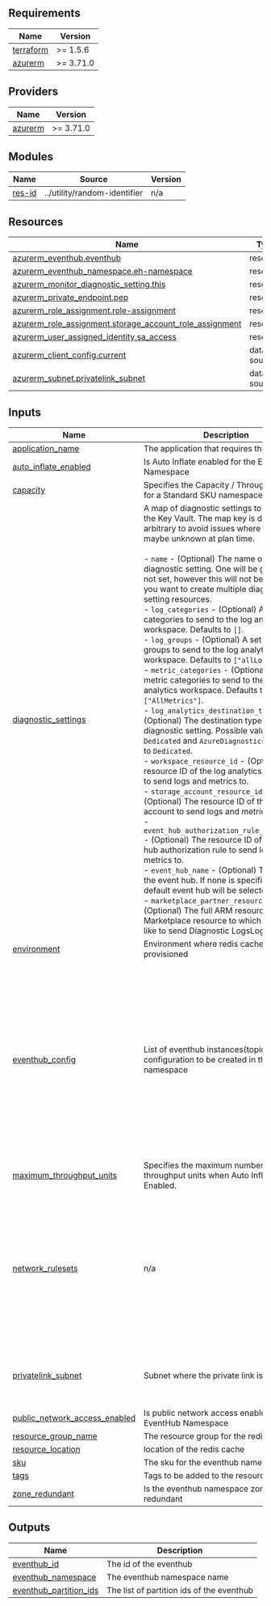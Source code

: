 ## Requirements

| Name | Version |
|------|---------|
| <a name="requirement_terraform"></a> [terraform](#requirement\_terraform) | >= 1.5.6 |
| <a name="requirement_azurerm"></a> [azurerm](#requirement\_azurerm) | >= 3.71.0 |

## Providers

| Name | Version |
|------|---------|
| <a name="provider_azurerm"></a> [azurerm](#provider\_azurerm) | >= 3.71.0 |

## Modules

| Name | Source | Version |
|------|--------|---------|
| <a name="module_res-id"></a> [res-id](#module\_res-id) | ../utility/random-identifier | n/a |

## Resources

| Name | Type |
|------|------|
| [azurerm_eventhub.eventhub](https://registry.terraform.io/providers/hashicorp/azurerm/latest/docs/resources/eventhub) | resource |
| [azurerm_eventhub_namespace.eh-namespace](https://registry.terraform.io/providers/hashicorp/azurerm/latest/docs/resources/eventhub_namespace) | resource |
| [azurerm_monitor_diagnostic_setting.this](https://registry.terraform.io/providers/hashicorp/azurerm/latest/docs/resources/monitor_diagnostic_setting) | resource |
| [azurerm_private_endpoint.pep](https://registry.terraform.io/providers/hashicorp/azurerm/latest/docs/resources/private_endpoint) | resource |
| [azurerm_role_assignment.role-assignment](https://registry.terraform.io/providers/hashicorp/azurerm/latest/docs/resources/role_assignment) | resource |
| [azurerm_role_assignment.storage_account_role_assignment](https://registry.terraform.io/providers/hashicorp/azurerm/latest/docs/resources/role_assignment) | resource |
| [azurerm_user_assigned_identity.sa_access](https://registry.terraform.io/providers/hashicorp/azurerm/latest/docs/resources/user_assigned_identity) | resource |
| [azurerm_client_config.current](https://registry.terraform.io/providers/hashicorp/azurerm/latest/docs/data-sources/client_config) | data source |
| [azurerm_subnet.privatelink_subnet](https://registry.terraform.io/providers/hashicorp/azurerm/latest/docs/data-sources/subnet) | data source |

## Inputs

| Name | Description | Type | Default | Required |
|------|-------------|------|---------|:--------:|
| <a name="input_application_name"></a> [application\_name](#input\_application\_name) | The application that requires this resource | `string` | n/a | yes |
| <a name="input_auto_inflate_enabled"></a> [auto\_inflate\_enabled](#input\_auto\_inflate\_enabled) | Is Auto Inflate enabled for the EventHub Namespace | `bool` | `false` | no |
| <a name="input_capacity"></a> [capacity](#input\_capacity) | Specifies the Capacity / Throughput Units for a Standard SKU namespace. | `number` | `1` | no |
| <a name="input_diagnostic_settings"></a> [diagnostic\_settings](#input\_diagnostic\_settings) | A map of diagnostic settings to create on the Key Vault. The map key is deliberately arbitrary to avoid issues where map keys maybe unknown at plan time.<br><br>- `name` - (Optional) The name of the diagnostic setting. One will be generated if not set, however this will not be unique if you want to create multiple diagnostic setting resources.<br>- `log_categories` - (Optional) A set of log categories to send to the log analytics workspace. Defaults to `[]`.<br>- `log_groups` - (Optional) A set of log groups to send to the log analytics workspace. Defaults to `["allLogs"]`.<br>- `metric_categories` - (Optional) A set of metric categories to send to the log analytics workspace. Defaults to `["AllMetrics"]`.<br>- `log_analytics_destination_type` - (Optional) The destination type for the diagnostic setting. Possible values are `Dedicated` and `AzureDiagnostics`. Defaults to `Dedicated`.<br>- `workspace_resource_id` - (Optional) The resource ID of the log analytics workspace to send logs and metrics to.<br>- `storage_account_resource_id` - (Optional) The resource ID of the storage account to send logs and metrics to.<br>- `event_hub_authorization_rule_resource_id` - (Optional) The resource ID of the event hub authorization rule to send logs and metrics to.<br>- `event_hub_name` - (Optional) The name of the event hub. If none is specified, the default event hub will be selected.<br>- `marketplace_partner_resource_id` - (Optional) The full ARM resource ID of the Marketplace resource to which you would like to send Diagnostic LogsLogs. | <pre>map(object({<br>    name                                     = optional(string, null)<br>    log_categories                           = optional(set(string), [])<br>    log_groups                               = optional(set(string), ["allLogs"])<br>    metric_categories                        = optional(set(string), ["AllMetrics"])<br>    log_analytics_destination_type           = optional(string, "Dedicated")<br>    workspace_resource_id                    = optional(string, null)<br>    storage_account_resource_id              = optional(string, null)<br>    event_hub_authorization_rule_resource_id = optional(string, null)<br>    event_hub_name                           = optional(string, null)<br>    marketplace_partner_resource_id          = optional(string, null)<br>  }))</pre> | `{}` | no |
| <a name="input_environment"></a> [environment](#input\_environment) | Environment where redis cache is provisioned | `string` | n/a | yes |
| <a name="input_eventhub_config"></a> [eventhub\_config](#input\_eventhub\_config) | List of eventhub instances(topics) and their configuration to be created in the namespace | <pre>list(object({<br>    name              = string<br>    message_retention = number<br>    partition_count   = number<br>    eventhub_status   = optional(string, "Active")<br>    enable_capture    = optional(bool, false)<br>    capture_config = optional(object({<br>      encoding            = string<br>      interval_in_seconds = optional(number)<br>      size_limit_in_bytes = optional(number)<br>      skip_empty_archives = optional(bool)<br>      destination = object({<br>        blob_container_name = string<br>        storage_account_id  = string<br>      })<br>    }))<br>  }))</pre> | `[]` | no |
| <a name="input_maximum_throughput_units"></a> [maximum\_throughput\_units](#input\_maximum\_throughput\_units) | Specifies the maximum number of throughput units when Auto Inflate is Enabled. | `number` | `null` | no |
| <a name="input_network_rulesets"></a> [network\_rulesets](#input\_network\_rulesets) | n/a | <pre>object({<br>    default_action                 = string<br>    trusted_service_access_enabled = optional(bool)<br>    virtual_network_rules = optional(list(object({<br>      subnet_id                                       = string<br>      ignore_missing_virtual_network_service_endpoint = optional(bool)<br>    })), [])<br>    ip_rules = optional(list(object({<br>      ip_mask = string<br>      action  = optional(string)<br>    })), [])<br>  })</pre> | `null` | no |
| <a name="input_privatelink_subnet"></a> [privatelink\_subnet](#input\_privatelink\_subnet) | Subnet where the private link is required. | <pre>object({<br>    name           = string<br>    vnet_name      = string<br>    resource_group = string<br>  })</pre> | `null` | no |
| <a name="input_public_network_access_enabled"></a> [public\_network\_access\_enabled](#input\_public\_network\_access\_enabled) | Is public network access enabled for the EventHub Namespace | `bool` | `false` | no |
| <a name="input_resource_group_name"></a> [resource\_group\_name](#input\_resource\_group\_name) | The resource group for the redis cache | `string` | n/a | yes |
| <a name="input_resource_location"></a> [resource\_location](#input\_resource\_location) | location of the redis cache | `string` | `"uaenorth"` | no |
| <a name="input_sku"></a> [sku](#input\_sku) | The sku for the eventhub namespace | `string` | `"Basic"` | no |
| <a name="input_tags"></a> [tags](#input\_tags) | Tags to be added to the resources | `map(string)` | `{}` | no |
| <a name="input_zone_redundant"></a> [zone\_redundant](#input\_zone\_redundant) | Is the eventhub namespace zone redundant | `bool` | `true` | no |

## Outputs

| Name | Description |
|------|-------------|
| <a name="output_eventhub_id"></a> [eventhub\_id](#output\_eventhub\_id) | The id of the eventhub |
| <a name="output_eventhub_namespace"></a> [eventhub\_namespace](#output\_eventhub\_namespace) | The eventhub namespace name |
| <a name="output_eventhub_partition_ids"></a> [eventhub\_partition\_ids](#output\_eventhub\_partition\_ids) | The list of partition ids of the eventhub |
